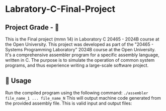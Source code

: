 # Labratory-C-Final-Project

## Project Grade - 💯
This is the Final project (mmn 14) in Laboratory C 20465 - 2024B course at the Open University. This project was developed as part of the "20465 - Systems Programming Laboratory" 2024B course at the Open University. It's a comprehensive assembler program for a specific assembly language, written in C. The purpose is to simulate the operation of common system programs, and thus experience writing a large-scale software project.

## 🔧 Usage

Run the compiled program using the following command: `./assembler file_name_1 ... file_name_N`
This will output machine code generated from the provided assembly file.
This is valid input and output files:
